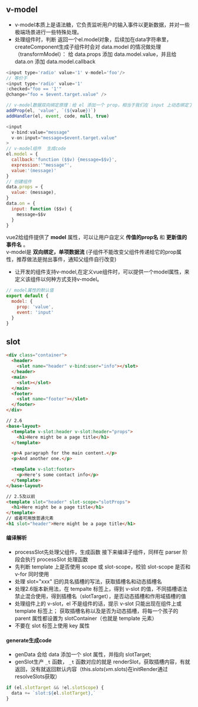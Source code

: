 ## v-model
+ v-model本质上是语法糖，它负责监听用户的输入事件以更新数据，并对一些极端场景进行一些特殊处理。
+ 处理组件时，判断 返回一个el.model对象，后续加在data字符串里，createComponent生成子组件时会对 data.model 的情况做处理（transformModel）：
给 data.props 添加 data.model.value，并且给data.on 添加 data.model.callback

```javascript
<input type='radio' value='1' v-model='foo'/>
// 等价于
<input type='radio' value='1'
:checked="foo == '1'"
@change="foo = $event.target.value" />

// v-model数据双向绑定原理：给 el 添加一个 prop，相当于我们在 input 上动态绑定了 value，又给 el 添加了事件处理，相当于在 input 上绑定了 input 事件
addProp(el, 'value', `(${value})`)
addHandler(el, event, code, null, true)

<input
  v-bind:value="message"
  v-on:input="message=$event.target.value"
>
// v-model组件  生成code
el.model = {
  callback:'function ($$v) {message=$$v}',
  expression:'"message"',
  value:'(message)'
}
// 创建组件
data.props = {
  value: (message),
}
data.on = {
  input: function ($$v) {
    message=$$v
  }
} 
```
vue2给组件提供了 __model__ 属性，可以让用户自定义 __传值的prop名__ 和 __更新值的事件名__ 。  
v-model是 __双向绑定，单项数据流__ (子组件不能改变父组件传递给它的prop属性，推荐做法是抛出事件，通知父组件自行改变)  
+ 让开发的组件支持v-model,在定义vue组件时，可以提供一个model属性，来定义该组件以何种方式支持v-model。
```javascript
// model属性的默认值 
export default {
  model: {
    prop: 'value',
    event: 'input'
  }
}
```
## slot
```html
<div class="container">
  <header>
    <slot name="header" v-bind:user="info"></slot>
  </header>
  <main>
    <slot></slot>
  </main>
  <footer>
    <slot name="footer"></slot>
  </footer>
</div>

// 2.6
<base-layout>
  <template v-slot:header v-slot:header="props">
    <h1>Here might be a page title</h1>
  </template>

  <p>A paragraph for the main content.</p>
  <p>And another one.</p>

  <template v-slot:footer>
    <p>Here's some contact info</p>
  </template>
</base-layout>

// 2.5及以前
<template slot="header" slot-scope="slotProps">
  <h1>Here might be a page title</h1>
</template>
// 或者可用放普通元素
<h1 slot="header">Here might be a page title</h1>

```
#### 编译解析
+ processSlot先处理父组件，生成函数 接下来编译子组件，同样在 parser 阶段会执行 processSlot 处理函数
+ 先判断 template 上是否使用 scope 或 slot-scope，校验 slot-scope 是否和 v-for 同时使用
+ 处理 slot="xxx" 旧的具名插槽的写法，获取插槽名和动态插槽名
+ 处理2.6版本新用法，在 tempalte 标签上，得到 v-slot 的值，不同插槽语法禁止混合使用，得到插槽名（slotTarget），是否动态插槽和作用域插槽的值
+ 处理组件上的 v-slot，el 不是组件的话，提示 v-slot 只能出现在组件上或 template 标签上； 获取插槽名称以及是否为动态插槽，将每一个孩子的 parent 属性都设置为 slotContainer（也就是 template 元素）
+ 不要在 slot 标签上使用 key 属性

#### generate生成code
+ genData 会给 data 添加一个 slot 属性，并指向 slotTarget; 
+ genSlot生产 ```_t``` 函数， ```_t``` 函数对应的就是 renderSlot，获取插槽内容，有就返回，没有就返回默认内容（this.$slots(vm.$slots)在initRender通过resolveSlots获取）

```javascript
if (el.slotTarget && !el.slotScope) {
  data += `slot:${el.slotTarget},`
}
```









